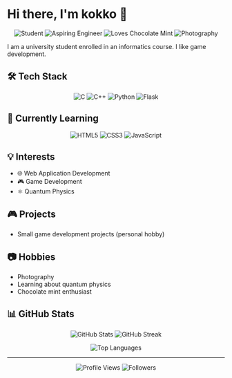 # Hi there, I'm kokko 👋

<p align="center">
  <img src="https://img.shields.io/badge/Student-Computer%20Science-blue" alt="Student"/>
  <img src="https://img.shields.io/badge/Aspiring-Engineer-orange" alt="Aspiring Engineer"/>
  <img src="https://img.shields.io/badge/Loves-Chocolate%20Mint-brightgreen" alt="Loves Chocolate Mint"/>
  <img src="https://img.shields.io/badge/Hobby-Photography-yellow" alt="Photography"/>
</p>

I am a university student enrolled in an informatics course. I like game development.

## 🛠️ Tech Stack

<p align="center">
  <img src="https://img.shields.io/badge/C-00599C?style=for-the-badge&logo=c&logoColor=white" alt="C"/>
  <img src="https://img.shields.io/badge/C%2B%2B-00599C?style=for-the-badge&logo=c%2B%2B&logoColor=white" alt="C++"/>
  <img src="https://img.shields.io/badge/Python-3776AB?style=for-the-badge&logo=python&logoColor=white" alt="Python"/>
  <img src="https://img.shields.io/badge/Flask-000000?style=for-the-badge&logo=flask&logoColor=white" alt="Flask"/>
</p>

## 🌱 Currently Learning

<p align="center">
  <img src="https://img.shields.io/badge/HTML5-E34F26?style=for-the-badge&logo=html5&logoColor=white" alt="HTML5"/>
  <img src="https://img.shields.io/badge/CSS3-1572B6?style=for-the-badge&logo=css3&logoColor=white" alt="CSS3"/>
  <img src="https://img.shields.io/badge/JavaScript-F7DF1E?style=for-the-badge&logo=javascript&logoColor=black" alt="JavaScript"/>
</p>

## 💡 Interests

- 🌐 Web Application Development
- 🎮 Game Development
- ⚛️ Quantum Physics

## 🎮 Projects

- Small game development projects (personal hobby)

## 📷 Hobbies

- Photography
- Learning about quantum physics
- Chocolate mint enthusiast

## 📊 GitHub Stats

<p align="center">
  <img src="https://github-readme-stats.vercel.app/api?username=k-mysa6505&show_icons=true&theme=radical" alt="GitHub Stats"/>
  <img src="https://github-readme-streak-stats.herokuapp.com/?user=k-mysa6505&theme=radical" alt="GitHub Streak"/>
</p>

<p align="center">
  <img src="https://github-readme-stats.vercel.app/api/top-langs/?username=k-mysa6505&layout=compact&theme=radical" alt="Top Languages"/>
</p>

---

<p align="center">
  <img src="https://komarev.com/ghpvc/?username=k-mysa6505&color=blueviolet" alt="Profile Views"/>
  <img src="https://img.shields.io/github/followers/k-mysa6505?style=social" alt="Followers"/>
</p>

<!--
**kokko-my/kokko-my** is a ✨ _special_ ✨ repository because its `README.md` (this file) appears on your GitHub profile.

Here are some ideas to get you started:

- 🔭 I’m currently working on ...
- 🌱 I’m currently learning ...
- 👯 I’m looking to collaborate on ...
- 🤔 I’m looking for help with ...
- 💬 Ask me about ...
- 📫 How to reach me: ...
- 😄 Pronouns: ...
- ⚡ Fun fact: ...
-->
